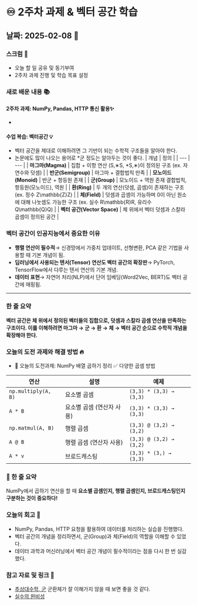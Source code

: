# ♾️ 2주차 과제 & 벡터 공간 학습

## 날짜: 2025-02-08 📅

### 스크럼 🏁
- 오늘 할 일 공유 및 동기부여  
- 2주차 과제 진행 및 학습 목표 설정 

### 새로 배운 내용 📚
#### 2주차 과제: NumPy, Pandas, HTTP 통신 활용✨
- 

#### 수업 복습: 벡터공간 💡
- 벡터 공간을 제대로 이해하려면 그 기반이 되는 수학적 구조들을 알아야 한다.
- 논문에도 많이 나오는 용어로 *군 정도는 알아두는 것이 좋다. 
| 개념 | 정의 |
| --- | --- |
| **마그마(Magma)** | 집합 + 이항 연산 (S,∗S, *S,∗)이 정의된 구조 (ex. 자연수와 덧셈) |
| **반군(Semigroup)** | 마그마 + 결합법칙 만족 |
| **모노이드(Monoid)** | 반군 + 항등원 존재 |
| **군(Group)** | 모노이드 + 역원 존재
결합법칙, 항등원(모노이드), 역원 |
| **환(Ring)** | 두 개의 연산(덧셈, 곱셈)이 존재하는 구조 (ex. 정수 Z\mathbb{Z}Z) |
| **체(Field)** | 덧셈과 곱셈이 가능하며 0이 아닌 원소에 대해 나눗셈도 가능한 구조 (ex. 실수 R\mathbb{R}R, 유리수 Q\mathbb{Q}Q) |
| **벡터 공간(Vector Space)** | 체 위에서 벡터 덧셈과 스칼라 곱셈이 정의된 공간 |

### **벡터 공간이 인공지능에서 중요한 이유**

- **행렬 연산이 필수적**→ 신경망에서 가중치 업데이트, 선형변환, PCA 같은 기법을 사용할 때 기본 개념이 됨.
- **딥러닝에서 사용되는 텐서(Tensor) 연산도 벡터 공간의 확장판**→ PyTorch, TensorFlow에서 다루는 텐서 연산의 기본 개념.
- **데이터 표현**→ 자연어 처리(NLP)에서 단어 임베딩(Word2Vec, BERT)도 벡터 공간에 매핑됨.

---

### **한 줄 요약**

**벡터 공간은 체 위에서 정의된 벡터들의 집합으로, 덧셈과 스칼라 곱셈 연산을 만족하는 구조이다. 이를 이해하려면 마그마 → 군 → 환 → 체 → 벡터 공간 순으로 수학적 개념을 확장해야 한다.**

### 오늘의 도전 과제와 해결 방법 🔥
- 🎯 오늘의 도전과제: NumPy 배열 곱하기 정리
✅ 다양한 곱셈 방법

| 연산 | 설명 | 예제 |
|------|------|------|
| `np.multiply(A, B)` | 요소별 곱셈 | `(3,3) * (3,3) → (3,3)` |
| `A * B` | 요소별 곱셈 (연산자 사용) | `(3,3) * (3,3) → (3,3)` |
| `np.matmul(A, B)` | 행렬 곱셈 | `(3,3) @ (3,2) → (3,2)` |
| `A @ B` | 행렬 곱셈 (연산자 사용) | `(3,3) @ (3,2) → (3,2)` |
| `A * v` | 브로드캐스팅 | `(3,3) * (3,) → (3,3)` |

### 📌 한 줄 요약
NumPy에서 곱하기 연산을 할 때 **요소별 곱셈인지, 행렬 곱셈인지, 브로드캐스팅인지 구분하는 것이 중요하다!**

### 오늘의 회고 📝
- NumPy, Pandas, HTTP 요청을 활용하여 데이터를 처리하는 실습을 진행했다.
- 벡터 공간의 개념을 정리하면서, 군(Group)과 체(Field)의 역할을 이해할 수 있었다.
- 데이터 과학과 머신러닝에서 벡터 공간 개념이 필수적이라는 점을 다시 한 번 실감했다.

### 참고 자료 및 링크 🔗
- [추상대수학, 군](https://www.youtube.com/watch?v=8_1P6krxr6Q)
군환체가 잘 이해가지 않을 때 보면 좋을 것 같다.
- [실수의 완비성](https://www.youtube.com/watch?v=wFI7K9AHi10)